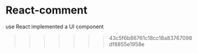 # React-comment
use React implemented a UI component 
>>>>>>> 43c5f6b86761c18cc18a83767098df8855e1958e
